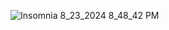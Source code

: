 ![Insomnia 8_23_2024 8_48_42 PM](https://github.com/user-attachments/assets/535fd491-8459-4eae-b7bd-311cd8ebce29)
